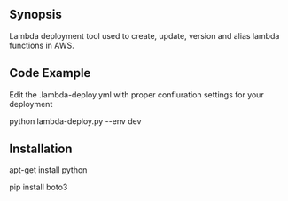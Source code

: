 ## Synopsis

Lambda deployment tool used to create, update, version and alias lambda functions in AWS.  


## Code Example

Edit the .lambda-deploy.yml with proper confiuration settings for your deployment

python lambda-deploy.py --env dev


## Installation

apt-get install python

pip install boto3

